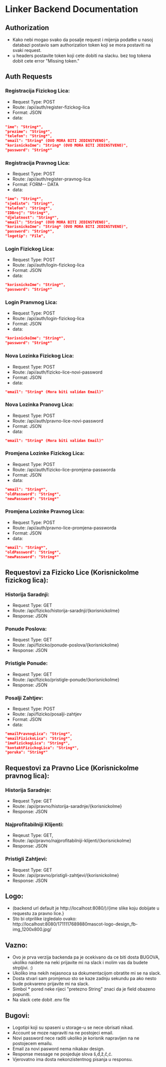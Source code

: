 # Linker Backend Documentation

## Authorization
- Kako nebi mogao svako da posalje request i mijenja podatke u nasoj databazi postavio sam authorization token koji se mora postaviti na svaki request.
- u headers postavite token koji cete dobiti na slacku. bez tog tokena dobit cete error "Missing token."

## Auth Requests
### Registracija Fizickog Lica:
- Request Type: POST
- Route: /api/auth/register-fizickog-lica
- Format: JSON
- data: 
```json
"ime": "String*",
"prezime": "String*",
"telefon": "String*",
"email": "String* (OVO MORA BITI JEDINSTVENO)",
"korisnickoIme": "String* (OVO MORA BITI JEDINSTVENO)",
"password": "String*"
```

### Registracija Pravnog Lica:
- Request Type: POST
- Route: /api/auth/register-pravnog-lica
- Format: FORM-- DATA
- data: 
```json
"ime": "String*",
"sjediste": "String*",
"telefon": "String*",
"IDBroj": "String*",
"djelatnost": "String*",
"email": "String* (OVO MORA BITI JEDINSTVENO)",
"korisnickoIme": "String* (OVO MORA BITI JEDINSTVENO)",
"password": "String*",
"logotip": "File",
```

### Login Fizickog Lica:
- Request Type: POST
- Route: /api/auth/login-fizickog-lica
- Format: JSON
- data: 
```json
"korisnickoIme": "String*",
"password": "String*"
```

### Login Pranvnog Lica:
- Request Type: POST
- Route: /api/auth/login-fizickog-lica
- Format: JSON
- data: 
```json
"korisnickoIme": "String*",
"password": "String*"
```


### Nova Lozinka Fizickog Lica:
- Request Type: POST
- Route: /api/auth/fizicko-lice-novi-password
- Format: JSON
- data: 
```json
"email": "String* (Mora biti validan Email)"
```

### Nova Lozinka Pranovg Lica:
- Request Type: POST
- Route: /api/auth/pravno-lice-novi-password
- Format: JSON
- data: 
```json
"email": "String* (Mora biti validan Email)"
```

### Promjena Lozinke Fizickog Lica:
- Request Type: POST
- Route: /api/auth/fizicko-lice-promjena-passworda
- Format: JSON
- data: 
```json
"email": "String*",
"oldPassword": "String*",
"newPassword": "String*"
```

### Promjena Lozinke Pravnog Lica:
- Request Type: POST
- Route: /api/auth/pravno-lice-promjena-passworda
- Format: JSON
- data: 
```json
"email": "String*",
"oldPassword": "String*",
"newPassword": "String*"
```

## Requestovi za Fizicko Lice (KorisnickoIme fizickog lica):
### Historija Saradnji:
- Request Type: GET
- Route: /api/fizicko/historija-saradnji/{korisnickoIme}
- Response: JSON

### Ponude Poslova:
- Request Type: GET
- Route: /api/fizicko/ponude-poslova/{korisnickoIme}
- Response: JSON

### Pristigle Ponude:
- Request Type: GET
- Route: /api/fizicko/pristigle-ponude/{korisnickoIme}
- Response: JSON

### Posalji Zahtjev:
- Request Type: POST
- Route: /api/fizicko/posalji-zahtjev
- Format: JSON
- data: 
```json
"emailPravnogLica": "String*",
"emailFizickoLica": "String*",
"imeFizickogLica": "String*",
"kontaktFizickogLica": "String*",
"poruka": "String*"
```

## Requestovi za Pravno Lice (KorisnickoIme pravnog lica):
### Historija Saradnje:
- Request Type: GET
- Route: /api/pravno/historija-saradnje/{korisnickoIme}
- Response: JSON

### Najprofitabilniji Klijenti:
- Reqeust Type: GET,
- Route: /api/pravno/najprofitabilniji-klijenti/{korisnickoIme}
- Response: JSON

### Pristigli Zahtjevi:
- Request Type: GET
- Route: /api/pravno/pristigli-zahtjevi/{korisnickoIme}
- Response: JSON

## Logo:
- (backend url default je http://localhost:8080/)/{ime slike koju dobijate u requestu za pravno lice.}
- Sto bi otprilike izgledalo ovako: http://localhost:8080/1711117689880mascot-logo-design_fb-img_1200x800.jpg/

## Vazno: 
- Ovo je prva verzija backenda pa je ocekivano da ce biti dosta BUGOVA, ukoliko naidete na neki prijavite mi na slack i molim vas da budete strpljivi. :) 
- Ukoliko ima nekih nejasnoca sa dokumentacijom obratite mi se na slack.
- Dosta stvari sam promjenuo sto se kaze zadnju sekundu pa ako nesto bude pokvareno prijavite mi na slack.
- Simbol * pored neke rijeci "pretezno String" znaci da je field obazeno popuniti.
- Na slack cete dobit .env file

## Bugovi: 
- Logotipi koji su spaseni u storage-u se nece obrisati nikad. 
- Account se moze napraviti na ne postojeci email. 
- Novi password nece raditi ukoliko je korisnik napravljen na ne postojecem emailu. 
- Email za novi pasword nema nikakav design. 
- Response message ne posjeduje slova š,đ,ž,č,ć. 
- Vjerovatno ima dosta nekonzistentnog pisanja u responsu.

